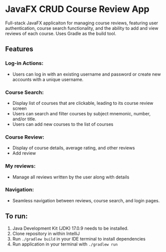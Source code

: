 # JavaFX CRUD Course Review App
Full-stack JavaFX applicaiton for managing course reviews, featuring user authentication, course search functionality, and the ability to add and view reviews of each course. Uses Gradle as the build tool.

## Features
### Log-in Actions:
- Users can log in with an existing username and password or create new accounts with a unique username.
### Course Search: 
- Display list of courses that are clickable, leading to its course review screen
- Users can search and filter courses by subject mnemonic, number, and/or title.
- Users can add new courses to the list of courses
### Course Review:
- Display of course details, average rating, and other reviews
- Add review
### My reviews:
- Manage all reviews written by the user along with details
### Navigation:
- Seamless navigation between reviews, course search, and login pages. 

## To run:
1. Java Development Kit (JDK) 17.0.9 needs to be installed.
2. Clone repository in within IntelliJ
3. Run `./gradlew build` in your IDE terminal to install dependencies
4. Run application in your terminal with `./gradlew run`
   
